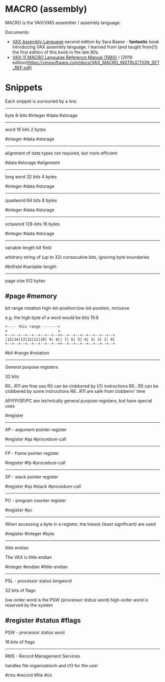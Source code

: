 # MACRO (assembly)

MACRO is the VAX/VMS assembler / assembly language.

Documents:

* [VAX Assembly Language](https://www.ebay.com/itm/197483025694) second edition by Sara Baase - **fantastic** book introducing VAX assembly language.  I learned from (and taught from(!)) the first edition of this book in the late 80s.
* [VAX-11 MACRO Language Reference Manual (1980)](http://www.bitsavers.org/pdf/dec/vax/vms/2.0/AA-D032C-TE_VAX-11_2.0_Macro_Language_Reference_198003.pdf) / [2019 edition(https://vmssoftware.com/docs/VAX_MACRO_INSTRUCTION_SET_REF.pdf)


# Snippets

Each snippet is surrouned by a line.

----------
byte
8-bits
#integer #data #storage

----------
word
16 bits
2 bytes

#integer #data #storage

----------
alignment of data types not required, but more efficient

#data #storage #alignment

----------
long word
32 bits
4 bytes

#integer #data #storage

----------
quadword 
64 bits
8 bytes

#integer #data #storage

----------
octaword
128-bits 
16 bytes

#integer #data #storage

----------
variable length bit field 

arbitrary string of (up to 32) consecutive bits, ignoring byte boundaries

#bitfield #variable-length

----------
page size
512 bytes

#page #memory
----------
bit range notation
high-bit-position:low-bit-position, inclusive

e.g. the high byte of a word would be bits 15:8

```
+---- this range -------+
v                       v
+--+--+--+--+--+--+--+--++--+--+--+--+--+--+--+--+
|15|14|13|12|11|10| 9| 8|| 7| 6| 5| 4| 3| 2| 1| 0|
+--+--+--+--+--+--+--+--++--+--+--+--+--+--+--+--+
```

#bit #range #notation 

----------
General purpose registers

32 bits

R0...R11 are free use
R0 can be clobbered by I/O instructions
R0...R5 can be clobbered by some instructions
R6...R11 are safe from clobberin' time

AP/FP/SP/PC are technically general purpose registers, but have special uses

#register

----------
AP - argument pointer register

#register #ap #procedure-call

----------
FP - frame pointer register

#register #fp #procedure-call

----------
SP - stack pointer register

#register #sp #stack #procedure-call

----------
PC - program counter register

#register #pc

----------
When accessing a byte in a register, the  lowest (least significant) are used

#register #integer #byte

----------
little endian

The VAX is little endian

#integer #endian #little-endian

----------
PSL - processor status longword

32 bits of flags

low-order word is the PSW (processor status word)
high-order word is reserved by the system

#register #status #flags
----------
PSW - processor status word

16 bits of flags

----------
RMS - Record Management Services

handles file organizationh and I/O for the user

#rms #record #file #i/o
